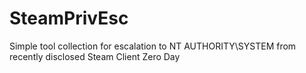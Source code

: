 # SteamPrivEsc
Simple tool collection for escalation to NT AUTHORITY\SYSTEM from recently disclosed Steam Client Zero Day
